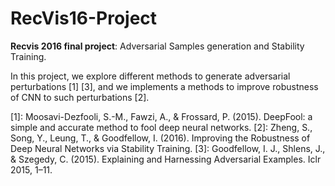 # RecVis16-Project

__Recvis 2016 final project__: Adversarial Samples generation and Stability Training.

In this project, we explore different methods to generate adversarial perturbations [1] [3], and we implements a methods to improve robustness of CNN to such perturbations [2].

[1]: Moosavi-Dezfooli, S.-M., Fawzi, A., & Frossard, P. (2015). DeepFool: a simple and accurate method to fool deep neural networks.
[2]: Zheng, S., Song, Y., Leung, T., & Goodfellow, I. (2016). Improving the Robustness of Deep Neural Networks via Stability Training.
[3]: Goodfellow, I. J., Shlens, J., & Szegedy, C. (2015). Explaining and Harnessing Adversarial Examples. Iclr 2015, 1–11.